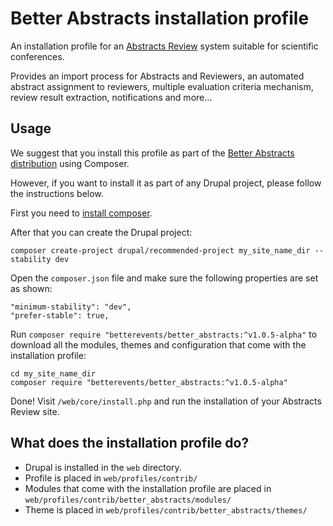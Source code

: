 # Better Abstracts installation profile

An installation profile for an [Abstracts Review](https://betterevents.io/abstracts-review) system suitable for scientific conferences.

Provides an import process for Abstracts and Reviewers, an automated abstract assignment to reviewers, multiple evaluation criteria mechanism, review result extraction, notifications and more...

## Usage
We suggest that you install this profile as part of the [Better Abstracts distribution](https://github.com/betterevents/better-abstracts-project) using Composer.

However, if you want to install it as part of any Drupal project, please follow the instructions below.

First you need to [install composer](https://getcomposer.org/doc/00-intro.md#installation-linux-unix-macos).

After that you can create the Drupal project:

```
composer create-project drupal/recommended-project my_site_name_dir --stability dev
```

Open the `composer.json` file and make sure the following properties are set as shown:
```
"minimum-stability": "dev",
"prefer-stable": true,
```

Run `composer require "betterevents/better_abstracts:^v1.0.5-alpha"` to download all the modules, themes and configuration that come with the installation profile:

```
cd my_site_name_dir
composer require "betterevents/better_abstracts:^v1.0.5-alpha"
```

Done! Visit `/web/core/install.php` and run the installation of your Abstracts Review site.

## What does the installation profile do?

* Drupal is installed in the `web` directory.
* Profile is placed in `web/profiles/contrib/`
* Modules that come with the installation profile are placed in `web/profiles/contrib/better_abstracts/modules/`
* Theme is placed in `web/profiles/contrib/better_abstracts/themes/`
